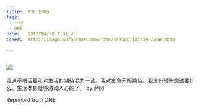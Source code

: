 ```yaml
---
title:	VOL.1300
tags:
 - 一个
 - ONE
date:	2016/04/28 1:41:45
cover:	http://image.wufazhuce.com/FoWmJkWs5aCEjXCcJ4-JyUW_Mgdo

---
```

![](http://image.wufazhuce.com/FoWmJkWs5aCEjXCcJ4-JyUW_Mgdo)
---

我从不把活着和对生活的期待混为一谈。我对生命无所期待。我没有预先想过要什么。生活本身就够激动人心的了。 by 萨冈
 
Reprinted from ONE
